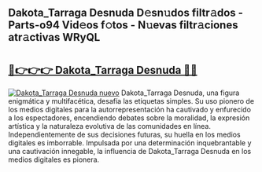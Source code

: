 ## Dakota_Tarraga Desnuda D𝚎sn𝚞dos filtr𝚊dos - Parts-o94 Vid𝚎os f𝚘tos - N𝚞evas filtr𝚊ciones atr𝚊ctivas WRyQL

# <h2><a href="http://mb8ni9m.tromn.icu/?c=Dakota_Tarraga+Desnuda">🔗👉👉👉 Dakota_Tarraga Desnuda 🔗🔗</a></h2>

[![Dakota_Tarraga Desnuda nuevo](https://i.imgur.com/pEAQMta.gif)](http://mb8ni9m.tromn.icu/?c=Dakota_Tarraga+Desnuda)
Dakota_Tarraga Desnuda, una figura enigmática y multifacética, desafía las etiquetas simples. Su uso pionero de los medios digitales para la autorrepresentación ha cautivado y enfurecido a los espectadores, encendiendo debates sobre la moralidad, la expresión artística y la naturaleza evolutiva de las comunidades en línea. Independientemente de sus decisiones futuras, su huella en los medios digitales es imborrable. Impulsada por una determinación inquebrantable y una cautivación innegable, la influencia de Dakota_Tarraga Desnuda en los medios digitales es pionera.
